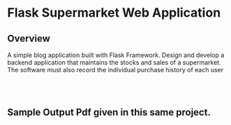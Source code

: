 # Flask Supermarket Web Application

## Overview
A simple blog application built with Flask Framework. Design and develop a backend application that maintains the stocks and sales of a
supermarket. The software must also record the individual purchase history of each user

<br><br>

## Sample Output Pdf given in this same project.
